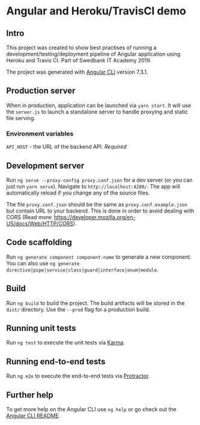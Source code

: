 # Angular and Heroku/TravisCI demo

## Intro

This project was created to show best practises of running a development/testing/deployment pipeline of Angular application using Heroku and Travis CI. Part of Swedbank IT Academy 2019.

The project was generated with [Angular CLI](https://github.com/angular/angular-cli) version 7.3.1.

## Production server

When in production, application can be launched via `yarn start`. It will use the `server.js` to launch a standalone server to handle proxying and static file serving.

### Environment variables

`API_HOST` - the URL of the backend API. _Required_

## Development server

Run `ng serve --proxy-config proxy.conf.json` for a dev server (or you can just run `yarn serve`). Navigate to `http://localhost:4200/`. The app will automatically reload if you change any of the source files.

The file `proxy.conf.json` should be the same as `proxy.conf.example.json` but contain URL to your backend. This is done in order to avoid dealing with CORS (Read more: https://developer.mozilla.org/en-US/docs/Web/HTTP/CORS).

## Code scaffolding

Run `ng generate component component-name` to generate a new component. You can also use `ng generate directive|pipe|service|class|guard|interface|enum|module`.

## Build

Run `ng build` to build the project. The build artifacts will be stored in the `dist/` directory. Use the `--prod` flag for a production build.

## Running unit tests

Run `ng test` to execute the unit tests via [Karma](https://karma-runner.github.io).

## Running end-to-end tests

Run `ng e2e` to execute the end-to-end tests via [Protractor](http://www.protractortest.org/).

## Further help

To get more help on the Angular CLI use `ng help` or go check out the [Angular CLI README](https://github.com/angular/angular-cli/blob/master/README.md).
